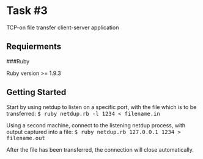 Task #3
=======

TCP-on file transfer client-server application

Requierments
------------

###Ruby

Ruby version >= 1.9.3

Getting Started
---------------

Start by using netdup to listen on a specific port, with the file which is to be transferred:
    <tt>$ ruby netdup.rb -l 1234 < filename.in</tt>

Using a second machine, connect to the listening netdup process, with output captured into a file:
    <tt>$ ruby netdup.rb 127.0.0.1 1234 > filename.out</tt>

After the file has been transferred, the connection will close automatically.
